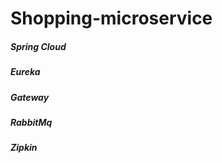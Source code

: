 # **Shopping-microservice**

##### Spring Cloud

##### Eureka

##### Gateway

##### RabbitMq

##### Zipkin

